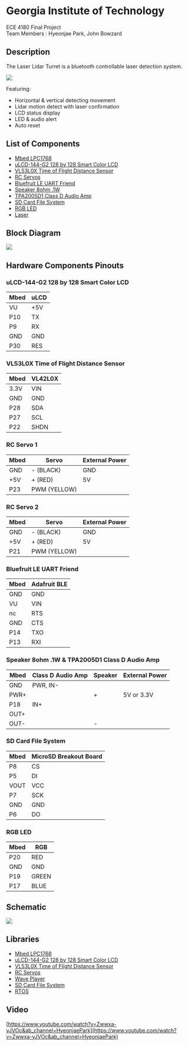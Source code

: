 # Georgia Institute of Technology
ECE 4180 Final Project
<br>Team Members : Hyeonjae Park, John Bowzard

## Description
The Laser Lidar Turret is a bluetooth controllable laser detection system.


![](https://github.com/jaep99/ECE4180_FinalProject/blob/022344b8617959c0f7ce8497d1d4ffe523004245/Turret%20Img.png)

Featuring:
* Horizontal & vertical detecting movement
* Lidar motion detect with laser confirmation
* LCD status display
* LED & audio alert
* Auto reset

## List of Components

* [Mbed LPC1768](https://os.mbed.com/platforms/mbed-LPC1768/)
* [uLCD-144-G2 128 by 128 Smart Color LCD](https://os.mbed.com/users/4180_1/notebook/ulcd-144-g2-128-by-128-color-lcd/)
* [VL53L0X Time of Flight Distance Sensor](https://www.adafruit.com/product/3317)
* [RC Servos](https://os.mbed.com/users/4180_1/notebook/an-introduction-to-servos/)
* [Bluefruit LE UART Friend](https://os.mbed.com/users/4180_1/notebook/adafruit-bluefruit-le-uart-friend---bluetooth-low-/)
* [Speaker 8ohm .1W](https://os.mbed.com/users/4180_1/notebook/using-a-speaker-for-audio-output/)
* [TPA2005D1 Class D Audio Amp](https://os.mbed.com/users/4180_1/notebook/tpa2005d1-class-d-audio-amp/)
* [SD Card File System](https://os.mbed.com/cookbook/SD-Card-File-System)
* [RGB LED](https://os.mbed.com/users/4180_1/notebook/rgb-leds/)
* [Laser](https://www.amazon.com/Tactical-Flashlight-rechargeableUSB-Adjustable-Teaching/dp/B0B7D4K7HV/ref=sr_1_5?crid=2BMFAQFGVXDAY&keywords=laser&qid=1700187578&sprefix=laser%2Caps%2C110&sr=8-5&th=1)

## Block Diagram
![](https://github.com/jaep99/ECE4180_FinalProject/blob/933866a23e75bfc0fce2925000369933cdb858df/Block%20Diagram.png)

## Hardware Components Pinouts
### uLCD-144-G2 128 by 128 Smart Color LCD
| Mbed | uLCD |
|------|------|
| VU   | +5V  |
| P10  | TX   |
| P9   | RX   |
| GND  | GND  |
| P30  | RES  |

### VL53L0X Time of Flight Distance Sensor
| Mbed | VL42L0X |
|------|---------|
| 3.3V | VIN     |
| GND  | GND     |
| P28  | SDA     |
| P27  | SCL     |
| P22  | SHDN    |

### RC Servo 1
| Mbed | Servo       | External Power |
|------|-------------|----------------|
| GND  | - (BLACK)   | GND            |
| +5V  | + (RED)     | 5V             |
| P23  | PWM (YELLOW)|                |

### RC Servo 2
| Mbed | Servo       | External Power |
|------|-------------|----------------|
| GND  | - (BLACK)   | GND            |
| +5V  | + (RED)     | 5V             |
| P21  | PWM (YELLOW)|                |

### Bluefruit LE UART Friend
| Mbed | Adafruit BLE |
|------|--------------|
| GND  | GND          |
| VU   | VIN          |
| nc   | RTS          |
| GND  | CTS          |
| P14  | TXO          |
| P13  | RXI          |

### Speaker 8ohm .1W & TPA2005D1 Class D Audio Amp
| Mbed | Class D Audio Amp | Speaker       | External Power |
|------|-------------------|---------------|----------------|
| GND  | PWR, IN-          |               |                |
| PWR+ |                   | +             | 5V or 3.3V     |
| P18  | IN+               |               |                |
| OUT+ |                   |               |                |
| OUT- |                   | -             |                |

### SD Card File System
| Mbed | MicroSD Breakout Board |
|------|------------------------|
| P8   | CS                     |
| P5   | DI                     |
| VOUT | VCC                    |
| P7   | SCK                    |
| GND  | GND                    |
| P6   | DO                     |

### RGB LED
| Mbed | RGB   |
|------|-------|
| P20  | RED   |
| GND  | GND   |
| P19  | GREEN |
| P17  | BLUE  |

## Schematic
![](https://github.com/jaep99/ECE4180_FinalProject/blob/089e6f7881c6d4ccfa1e20060b0a3173d2330bf4/Schematic.png)

## Libraries
* [Mbed LPC1768](http://mbed.org/users/mbed_official/code/mbed/builds/031413cf7a89)
* [uLCD-144-G2 128 by 128 Smart Color LCD](https://os.mbed.com/users/4180_1/code/4DGL-uLCD-SE/)
* [VL53L0X Time of Flight Distance Sensor](https://developer.mbed.org/teams/ST/code/X_NUCLEO_53L0A1/)
* [RC Servos](https://os.mbed.com/users/simon/code/Servo/)
* [Wave Player](https://os.mbed.com/users/sravet/code/wave_player/)
* [SD Card File System](https://developer.mbed.org/users/4180_1/code/SDFileSystem_OldbutworkswithRTOS/)
* [RTOS](http://developer.mbed.org/users/mbed_official/code/mbed-rtos/)

## Video
[https://www.youtube.com/watch?v=Zwwxa-yJVOc&ab_channel=HyeonjaePark](https://www.youtube.com/watch?v=Zwwxa-yJVOc&ab_channel=HyeonjaePark)
